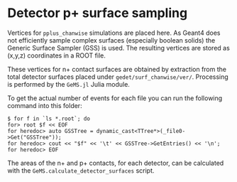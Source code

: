 # Detector p+ surface sampling

Vertices for `pplus_chanwise` simulations are placed here. As Geant4 does not
efficiently sample complex surfaces (especially boolean solids) the Generic
Surface Sampler (GSS) is used. The resulting vertices are stored as (x,y,z)
coordinates in a ROOT file.

These vertices for n+ contact surfaces are obtained by extraction from the
total detector surfaces placed under `gedet/surf_chanwise/ver/`. Processing
is performed by the `GeMS.jl` Julia module.

To get the actual number of events for each file you can run the following
command into this folder:

```console
$ for f in `ls *.root`; do
for> root $f << EOF
for heredoc> auto GSSTree = dynamic_cast<TTree*>(_file0->Get("GSSTree"));
for heredoc> cout << "$f" << '\t' << GSSTree->GetEntries() << '\n';
for heredoc> EOF
```

The areas of the n+ and p+ contacts, for each detector, can be calculated with
the `GeMS.calculate_detector_surfaces` script.
